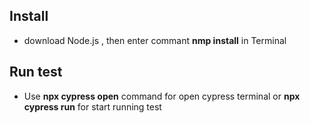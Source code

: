 ## Install

- download Node.js , then enter commant **nmp install** in Terminal


## Run test

- Use **npx cypress open**  command for open cypress terminal or **npx cypress run**  for start running test 
